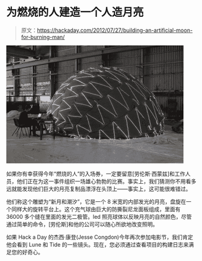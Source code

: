 # 为燃烧的人建造一个人造月亮

> 原文：<https://hackaday.com/2012/07/27/building-an-artificial-moon-for-burning-man/>

![lune-and-tide-burning-man](img/cefeb55ed186f5734b5a344499bd9d14.png "lune-and-tide-burning-man")

如果你有幸获得今年“燃烧的人”的入场券，一定要留意[劳伦斯·西蒙兹]和工作人员，他们正在为这一事件组织一场雄心勃勃的比赛。事实上，我们猜测你不用看多远就能发现他们巨大的月亮复制品漂浮在头顶上——事实上，这可能很难错过。

他们称这个雕塑为“新月和潮汐”，它是一个 8 米宽的内部发光的月亮，盘旋在一个同样大的旋转平台上。这个充气球由巨大的防撕裂尼龙面板组成，里面有 36000 多个缝在里面的发光二极管。led 照亮球体以反映月亮的自然颜色，尽管通过简单的命令，[劳伦斯]和他的公司可以随心所欲地改变照明。

如果 Hack a Day 的杰西·康登(Jesse Congdon)今年再次参加电影节，我们肯定他会看到 Lune 和 Tide 的一些镜头。现在，您必须通过查看项目的构建日志来满足您的好奇心。